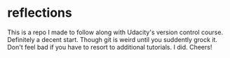 # reflections

This is a repo I made to follow along with Udacity's version control course.  Definitely a decent start.  Though git is weird until you suddently grock it.  Don't feel bad if you have to resort to additional tutorials.  I did.  Cheers!

